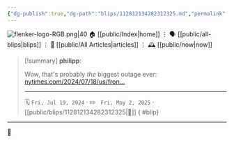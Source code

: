 ```yaml
---
{"dg-publish":true,"dg-path":"blips/112812134282312325.md","permalink":"/blips/112812134282312325/","title":"philipp on mastodon @ 2024-07-19"}
---
```



<div class="transclusion internal-embed is-loaded"><div class="markdown-embed">




![flenker-logo-RGB.png|40](/img/user/attachments/flenker-logo-RGB.png)
🏠 [[public/Index\|home]]  ⋮ 🗣️ [[public/all-blips\|blips]] ⋮  📝 [[public/All Articles\|articles]]  ⋮ 🕰️ [[public/now\|now]]


</div></div>


> [!summary] **philipp**:
>
> Wow, that's probably _the_ biggest outage ever:  [nytimes.com/2024/07/18/us/fron…](https://www.nytimes.com/2024/07/18/us/frontier-flights-grounded-microsoft.html)
> - - -
>
> 🗓️ <code>Fri, Jul 19, 2024</code>  · ✏️ <code> Fri, May 2, 2025</code>  · [[public/blips/112812134282312325\|🔗]]
{ #blip}


- - -

 👾
